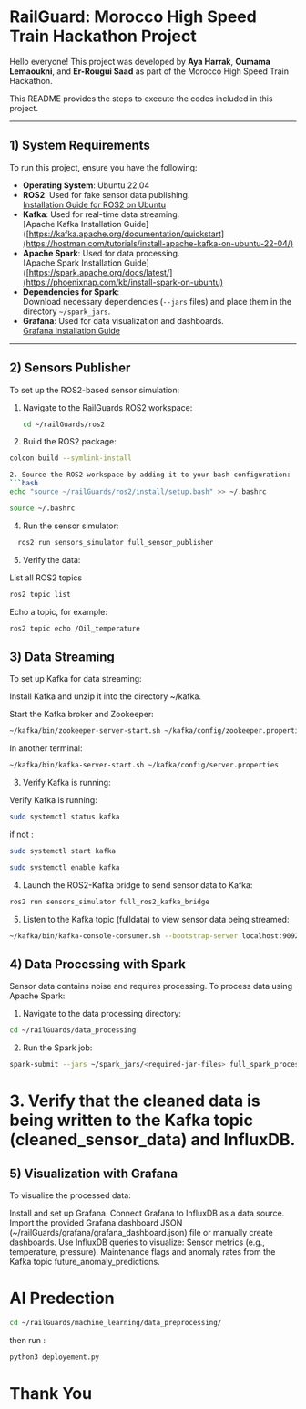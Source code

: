 # RailGuard: Morocco High Speed Train Hackathon Project

Hello everyone! This project was developed by **Aya Harrak**, **Oumama Lemaoukni**, and **Er-Rougui Saad** as part of the Morocco High Speed Train Hackathon.

This README provides the steps to execute the codes included in this project.

---

## 1) System Requirements

To run this project, ensure you have the following:

- **Operating System**: Ubuntu 22.04
- **ROS2**: Used for fake sensor data publishing.  
  [Installation Guide for ROS2 on Ubuntu](https://docs.ros.org/en/humble/Installation/Ubuntu-Install-Debians.html)
- **Kafka**: Used for real-time data streaming.  
  [Apache Kafka Installation Guide]([https://kafka.apache.org/documentation/quickstart](https://hostman.com/tutorials/install-apache-kafka-on-ubuntu-22-04/)
- **Apache Spark**: Used for data processing.  
  [Apache Spark Installation Guide]([https://spark.apache.org/docs/latest/](https://phoenixnap.com/kb/install-spark-on-ubuntu)
- **Dependencies for Spark**:  
  Download necessary dependencies (`--jars` files) and place them in the directory `~/spark_jars`.
- **Grafana**: Used for data visualization and dashboards.  
  [Grafana Installation Guide](https://grafana.com/docs/grafana/latest/setup-grafana/installation/)

---

## 2) Sensors Publisher

To set up the ROS2-based sensor simulation:

1. Navigate to the RailGuards ROS2 workspace:
   ```bash
   cd ~/railGuards/ros2

2. Build the ROS2 package:
 ```bash
 colcon build --symlink-install

2. Source the ROS2 workspace by adding it to your bash configuration:
 ```bash
 echo "source ~/railGuards/ros2/install/setup.bash" >> ~/.bashrc
```

 ```bash
 source ~/.bashrc
```

4. Run the sensor simulator:

```bash
  ros2 run sensors_simulator full_sensor_publisher
  ```

5. Verify the data:

List all ROS2 topics
```bash
ros2 topic list
```

Echo a topic, for example:

```bash
ros2 topic echo /Oil_temperature
```


## 3) Data Streaming

To set up Kafka for data streaming:

Install Kafka and unzip it into the directory ~/kafka.

Start the Kafka broker and Zookeeper:
```bash
~/kafka/bin/zookeeper-server-start.sh ~/kafka/config/zookeeper.properties
```
In another terminal:
```bash
~/kafka/bin/kafka-server-start.sh ~/kafka/config/server.properties
```

3. Verify Kafka is running:

Verify Kafka is running:

```bash
sudo systemctl status kafka
```

if not :

```bash
sudo systemctl start kafka
```
```bash
sudo systemctl enable kafka
```

4. Launch the ROS2-Kafka bridge to send sensor data to Kafka:
```bash
ros2 run sensors_simulator full_ros2_kafka_bridge
```

5. Listen to the Kafka topic (fulldata) to view sensor data being streamed:

```bash
~/kafka/bin/kafka-console-consumer.sh --bootstrap-server localhost:9092 --topic fulldata
```

## 4) Data Processing with Spark
Sensor data contains noise and requires processing. To process data using Apache Spark:

1. Navigate to the data processing directory:
```bash
cd ~/railGuards/data_processing
```

2. Run the Spark job:
```bash
spark-submit --jars ~/spark_jars/<required-jar-files> full_spark_processing.py
```

# 3. Verify that the cleaned data is being written to the Kafka topic (cleaned_sensor_data) and InfluxDB.


## 5) Visualization with Grafana

To visualize the processed data:

Install and set up Grafana.
Connect Grafana to InfluxDB as a data source.
Import the provided Grafana dashboard JSON (~/railGuards/grafana/grafana_dashboard.json) file or manually create dashboards.
Use InfluxDB queries to visualize:
Sensor metrics (e.g., temperature, pressure).
Maintenance flags and anomaly rates from the Kafka topic future_anomaly_predictions.

# AI Predection

```bash
cd ~/railGuards/machine_learning/data_preprocessing/
```
then run :

```bash
python3 deployement.py
```

# Thank You









